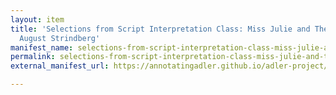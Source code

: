 ```yaml
---
layout: item
title: 'Selections from Script Interpretation Class: Miss Julie and The Father by
  August Strindberg'
manifest_name: selections-from-script-interpretation-class-miss-julie-and-the-father-by-august-strindberg
permalink: selections-from-script-interpretation-class-miss-julie-and-the-father-by-august-strindberg
external_manifest_url: https://annotatingadler.github.io/adler-project/selections-from-script-interpretation-class-miss-julie-and-the-father-by-august-strindberg/manifest.json

---
```

<!-- Add an essay or interpretive material below this line,
using HTML or markdown.  Do not modify this file above this line -->
